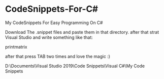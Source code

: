 # CodeSnippets-For-C#
My CodeSnippets For Easy Programming On C#

Download The .snippet files and paste them in that directory. after that strat Visual Studio and write something like that:

printmatrix

after that press TAB two times and love the magic :)

D:\Documents\Visual Studio 2019\Code Snippets\Visual C#\My Code Snippets
